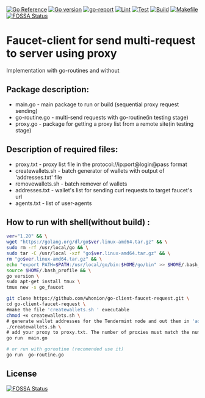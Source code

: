 [![Go Reference](https://pkg.go.dev/badge/github.com/whonion/go-client-faucet-request.svg)](https://pkg.go.dev/github.com/whonion/go-client-faucet-request) [![Go version][go-badge]][go-url] [![go-report][go-report-badge]][go-report-url] [![Lint][lint-badge]][lint-url] [![Test][test-badge]][test-url] [![Build][build-badge]][build-url] [![Makefile][makefile-badge]][makefile-url]
[![FOSSA Status](https://app.fossa.com/api/projects/git%2Bgithub.com%2Fwhonion%2Fgo-client-faucet-request.svg?type=shield)](https://app.fossa.com/projects/git%2Bgithub.com%2Fwhonion%2Fgo-client-faucet-request?ref=badge_shield)
# Faucet-client for send multi-request to server using proxy</br>
Implementation with go-routines and without
## Package description:
 - main.go - main package to run or build (sequential proxy request sending)
 - go-routine.go - multi-send requests with go-routine(in testing stage)
 - proxy.go - package for getting a proxy list from a remote site(in testing stage)
 ## Description of required files:
 - proxy.txt - proxy list file in the protocol://ip:port@login@pass format
 - createwallets.sh  - batch generator of wallets with output of 'addresses.txt' file
 - removewallets.sh - batch remover of wallets
 - addresses.txt - wallet's list for sending curl requests to target faucet's url
 - agents.txt - list of user-agents

## How to run with shell(without build) :
```sh
ver="1.20" && \
wget "https://golang.org/dl/go$ver.linux-amd64.tar.gz" && \
sudo rm -rf /usr/local/go && \
sudo tar -C /usr/local -xzf "go$ver.linux-amd64.tar.gz" && \
rm "go$ver.linux-amd64.tar.gz" && \
echo "export PATH=$PATH:/usr/local/go/bin:$HOME/go/bin" >> $HOME/.bash_profile && \
source $HOME/.bash_profile && \
go version \
sudo apt-get install tmux \
tmux new -s go_faucet
```
```sh
git clone https://github.com/whonion/go-client-faucet-request.git \
cd go-client-faucet-request \
#make the file 'createwallets.sh ' executable
chmod +x createwallets.sh \
# generate wallet addresses for the Tendermint node and out them in 'addresses.txt'
./createwallets.sh \
# add your proxy to proxy.txt. The number of proxies must match the number of addresses
go run  main.go
```
```sh
# or run with goroutine (recomended use it)
go run  go-routine.go
```
[go-badge]: https://img.shields.io/badge/go-1.20-blue.svg
[go-url]: https://go.dev

[go-report-badge]: https://goreportcard.com/badge/github.com/whonion/go-client-faucet-request
[go-report-url]: https://goreportcard.com/report/github.com/whonion/go-client-faucet-request

[lint-badge]: https://github.com/whonion/go-client-faucet-request/actions/workflows/lint.yml/badge.svg
[lint-url]: https://github.com/whonion/go-client-faucet-request/actions/workflows/lint.yml

[test-badge]: https://github.com/whonion/go-client-faucet-request/actions/workflows/test.yml/badge.svg
[test-url]: https://github.com/whonion/go-client-faucet-request/actions/workflows/test.yml

[build-badge]: https://github.com/whonion/go-client-faucet-request/actions/workflows/build.yml/badge.svg
[build-url]: https://github.com/whonion/go-client-faucet-request/actions/workflows/build.yml

[makefile-badge]: https://github.com/whonion/go-client-faucet-request/actions/workflows/makefile.yml/badge.svg
[makefile-url]: https://github.com/whonion/go-client-faucet-request/actions/workflows/makefile.yml

[hint-badge]: https://hits.dwyl.com/whonion//go-client-faucet-request.svg
[hint-url]: https://hits.dwyl.com/whonion/go-client-faucet-request


## License
[![FOSSA Status](https://app.fossa.com/api/projects/git%2Bgithub.com%2Fwhonion%2Fgo-client-faucet-request.svg?type=large)](https://app.fossa.com/projects/git%2Bgithub.com%2Fwhonion%2Fgo-client-faucet-request?ref=badge_large)